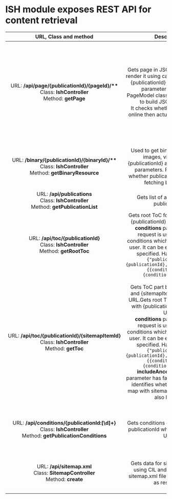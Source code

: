# ISH module exposes REST API for content retrieval

| URL, Class and method  | Description  | Errors |
| :---: | :---: | :---: |
| <nobr>URL: <b>/api/page/{publicationId}/{pageId}/**</b></nobr><br><nobr>Class: <b>IshController</b></nobr> <br><nobr>Method: <b>getPage</b></nobr> | Gets page in JSON format to let UI render it using capabilities of React. {publicationId} and {pageId} are parameters put in URL. <br> PageModel class from DXA is used to build JSON response. <br>It checks whether publication is online then actually fetches page. | <ul><li>Response "Unable to find publication {publicaionId}" will be returned when wrong publicationId was specified. <li>"Page not found..." is returned as response when wrong pageId was specified.</ul> |
| <nobr>URL: <b>/binary/{publicationId}/{binaryId}/**</b></nobr><br><nobr>Class: <b>IshController</b></nobr> <br><nobr>Method: <b>getBinaryResource</b></nobr> | Used to get binary data such as images, video, etc for {publicationId} and {binaryId} URL parameters. Performs check whether publication online before fetching binary data. | Response with 404 page will return in case if resource could not be found (wrong publication Id, binary Id or any other reason) |
| <nobr>URL: <b>/api/publications</b></nobr><br><nobr>Class: <b>IshController</b></nobr> <br><nobr>Method: <b>getPublicationList</b></nobr> | Gets list of available online publications. | No specific errors can occur. |
| <nobr>URL: <b>/api/toc/{publicationId}</b></nobr><br><nobr>Class: <b>IshController</b></nobr> <br><nobr>Method: <b>getRootToc</b></nobr> | Gets root ToC for publication with {publicationId} provided in URL. <br><b>conditions</b> parameter of the request is used to provide conditions which where chosen by user. It can be empty or even not specified. Has next format: ```{"publicationId":{publicationId},"userConditions":{{conditionname}:{conditionavalues}}}```| Response with message "Unable to find publication {publicationId}" will be returned if wrong publicationId will be specified |
| <nobr>URL: <b>/api/toc/{publicationId}/{sitemapItemId}</b></nobr><br><nobr>Class: <b>IshController</b></nobr> <br><nobr>Method: <b>getToc</b></nobr> | Gets ToC part by {publicationId} and {sitemapItemId} provided in URL.Gets root ToC for publication with {publicationId} provided in URL. <br><b>conditions</b> parameter of the request is used to provide conditions which where chosen by user. It can be empty or even not specified. Has next format: ```{"publicationId":{publicationId},"userConditions":{{conditionname}:{conditionavalues}}}``` <br> <b>includeAncestors</b> request parameter has false or true value. It identifies whether ancestors of map with sitemapItemId should be also loaded. | <ul><li>Response "Unable to find publication {publicaionId}" will be returned when wrong publicationId was specified. <li>"Keyword '{tcmId}' in Taxonomy ''{tcmId}'' was not found." will be returned if wrong sitemapItemId will be specified</ul> |
| <nobr>URL: <b>/api/conditions/{publicationId:[\\d]+}</b></nobr><br><nobr>Class: <b>IshController</b></nobr> <br><nobr>Method: <b>getPublicationConditions</b></nobr> | Gets conditions of publication with publicationId which is specified in URL. | Response "Unable to find publication {publicaionId}" will be returned when wrong publicationId was specified. |
| <nobr>URL: <b>/api/sitemap.xml</b></nobr><br><nobr>Class: <b>SitemapController</b></nobr> <br><nobr>Method: <b>create</b></nobr> | Gets data for sitemap from UDP using CIL and then generates sitemap.xml file which is returned as response. | Timeout exception can happen. You should increase ConnectionTimeout in cd_client_conf.xml |